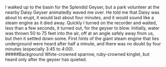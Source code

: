 I walked up to the basin for the Splendid Geyser, but a park volunteer at the nearby Daisy Geyser animatedly waved me over. He told me that Daisy was about to erupt, it would last about four minutes, and it would sound like a steam engine as it died away. Quickly I turned on the recorder and waited, less than a few seconds, it turned out, for the geyser to blow. Initially, water was thrown 50 to 75 feet into the air, off at an angle safely away from us, but then it settled down some. First hints of the giant steam engine that lies underground were heard after half a minute, and there was no doubt by four minutes (especially 3:45 to 4:00).  
#####Background
White-crowned sparrow, ruby-crowned kinglet, but heard only after the geyser has quieted. 
